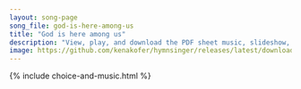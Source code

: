 ```yaml
---
layout: song-page
song_file: god-is-here-among-us
title: "God is here among us"
description: "View, play, and download the PDF sheet music, slideshow, and audio. Lyrics: God is here among us: come with adoration, fervent praise and expectation. God is here within us: known beyond believing, soul in silent awe receiving... english christian 4part chords"
image: https://github.com/kenakofer/hymnsinger/releases/latest/download/god-is-here-among-us-trad.png
---
```


{% include choice-and-music.html %}